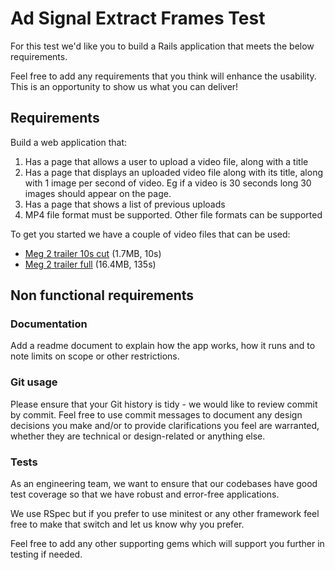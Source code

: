 # Ad Signal Extract Frames Test

For this test we'd like you to build a Rails application that meets the below requirements.

Feel free to add any requirements that you think will enhance the usability. This is an opportunity to show us what you can deliver! 

## Requirements

Build a web application that:

1. Has a page that allows a user to upload a video file, along with a title
2. Has a page that displays an uploaded video file along with its title, along with 1 image per second of video. Eg if a video is 30 seconds long 30 images should appear on the page.
3. Has a page that shows a list of previous uploads
4. MP4 file format must be supported. Other file formats can be supported

To get you started we have a couple of video files that can be used:

* [Meg 2 trailer 10s cut](https://drive.google.com/file/d/17bB-oX1AuBnrZz8SvGt8X60Df6GsouNg/view?usp=drive_link) (1.7MB, 10s)
* [Meg 2 trailer full](https://drive.google.com/file/d/1MIgcANybzVYgCJUZZ4ixe_M8EwLjMgxw/view?usp=drive_link) (16.4MB, 135s)

## Non functional requirements

### Documentation

Add a readme document to explain how the app works, how it runs and to note limits on scope or other restrictions.

### Git usage

Please ensure that your Git history is tidy - we would like to review commit by commit. Feel free to use commit messages to document any design decisions you make and/or  to provide clarifications you feel are warranted, whether they are technical or design-related or anything else.

### Tests

As an engineering team, we want to ensure that our codebases have good test coverage so that we have robust and error-free applications.

We use RSpec but if you prefer to use minitest or any other framework feel free to make that switch and let us know why you prefer.

Feel free to add any other supporting gems which will support you further in testing if needed.

